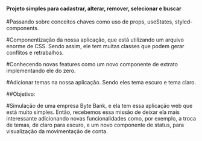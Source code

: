 #### Projeto simples para cadastrar, alterar, remover, selecionar e buscar

#Passando sobre conceitos chaves como uso de props, useStates, styled-components.

#Componentização da nossa aplicação, que está utilizando um arquivo enorme de CSS. Sendo assim, ele tem muitas classes que podem gerar conflitos e retrabalhos.

#Conhecendo novas features como um novo componente de extrato implementando ele do zero.

#Adicionar temas na nossa aplicação. Sendo eles tema escuro e tema claro.

##Objetivo:

 #Simulação de uma empresa Byte Bank, e ela tem essa aplicação web que está muito simples. Então, recebemos essa missão de deixar ela mais interessante adicionando novas funcionalidades como, por exemplo, a troca de temas, de claro para escuro, e um novo componente de status, para visualização da movimentação de conta.
